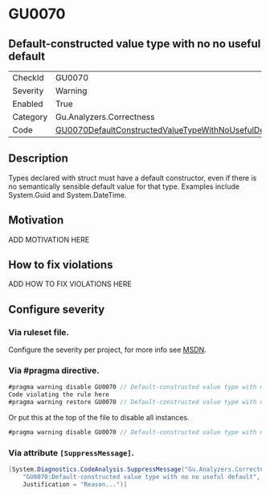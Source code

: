 # GU0070
## Default-constructed value type with no no useful default

<!-- start generated table -->
<table>
  <tr>
    <td>CheckId</td>
    <td>GU0070</td>
  </tr>
  <tr>
    <td>Severity</td>
    <td>Warning</td>
  </tr>
  <tr>
    <td>Enabled</td>
    <td>True</td>
  </tr>
  <tr>
    <td>Category</td>
    <td>Gu.Analyzers.Correctness</td>
  </tr>
  <tr>
    <td>Code</td>
    <td><a href="https://github.com/DotNetAnalyzers/Gu.Analyzers/blob/master/Gu.Analyzers/GU0070DefaultConstructedValueTypeWithNoUsefulDefault.cs">GU0070DefaultConstructedValueTypeWithNoUsefulDefault</a></td>
  </tr>
</table>
<!-- end generated table -->

## Description

Types declared with struct must have a default constructor, even if there is no semantically sensible default value for that type. Examples include System.Guid and System.DateTime.

## Motivation

ADD MOTIVATION HERE

## How to fix violations

ADD HOW TO FIX VIOLATIONS HERE

<!-- start generated config severity -->
## Configure severity

### Via ruleset file.

Configure the severity per project, for more info see [MSDN](https://msdn.microsoft.com/en-us/library/dd264949.aspx).

### Via #pragma directive.
```C#
#pragma warning disable GU0070 // Default-constructed value type with no no useful default
Code violating the rule here
#pragma warning restore GU0070 // Default-constructed value type with no no useful default
```

Or put this at the top of the file to disable all instances.
```C#
#pragma warning disable GU0070 // Default-constructed value type with no no useful default
```

### Via attribute `[SuppressMessage]`.

```C#
[System.Diagnostics.CodeAnalysis.SuppressMessage("Gu.Analyzers.Correctness", 
    "GU0070:Default-constructed value type with no no useful default", 
    Justification = "Reason...")]
```
<!-- end generated config severity -->